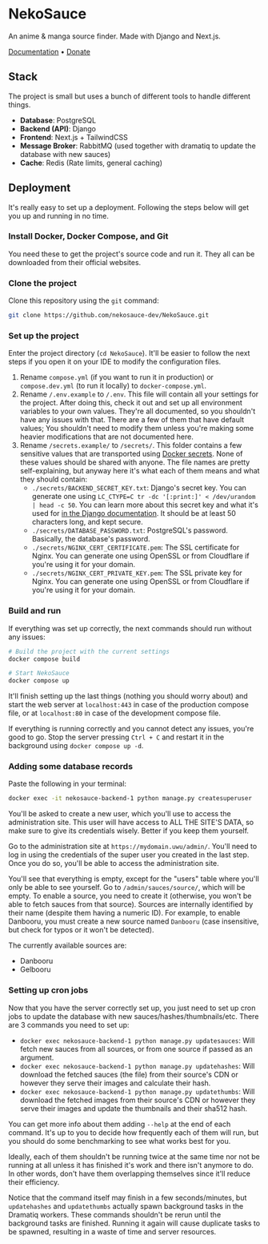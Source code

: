 # NekoSauce

An anime & manga source finder. Made with Django and Next.js.

[Documentation](https://docs.nekosauce.org/) • [Donate](https://ko-fi.com/Nekidev)

## Stack

The project is small but uses a bunch of different tools to handle different things.

- **Database**: PostgreSQL
- **Backend (API)**: Django
- **Frontend**: Next.js + TailwindCSS
- **Message Broker**: RabbitMQ (used together with dramatiq to update the database with new sauces)
- **Cache**: Redis (Rate limits, general caching)

## Deployment

It's really easy to set up a deployment. Following the steps below will get you up and running in no time.

### Install Docker, Docker Compose, and Git

You need these to get the project's source code and run it. They all can be downloaded from their official websites.

### Clone the project

Clone this repository using the `git` command:

```bash
git clone https://github.com/nekosauce-dev/NekoSauce.git
```

### Set up the project

Enter the project directory (`cd NekoSauce`). It'll be easier to follow the next steps if you open it on your IDE to modify the configuration files.

1. Rename `compose.yml` (if you want to run it in production) or `compose.dev.yml` (to run it locally) to `docker-compose.yml`.
2. Rename `/.env.example` to `/.env`. This file will contain all your settings for the project. After doing this, check it out and set up all environment variables to your own values. They're all documented, so you shouldn't have any issues with that. There are a few of them that have default values; You shouldn't need to modify them unless you're making some heavier modifications that are not documented here.
3. Rename `/secrets.example/` to `/secrets/`. This folder contains a few sensitive values that are transported using [Docker secrets](https://docs.docker.com/engine/swarm/secrets/). None of these values should be shared with anyone. The file names are pretty self-explaining, but anyway here it's what each of them means and what they should contain:
    - `./secrets/BACKEND_SECRET_KEY.txt`: Django's secret key. You can generate one using `LC_CTYPE=C tr -dc '[:print:]' < /dev/urandom | head -c 50`. You can learn more about this secret key and what it's used for [in the Django documentation](https://docs.djangoproject.com/en/4.2/topics/signing/). It should be at least 50 characters long, and kept secure.
    - `./secrets/DATABASE_PASSWORD.txt`: PostgreSQL's password. Basically, the database's password.
    - `./secrets/NGINX_CERT_CERTIFICATE.pem`: The SSL certificate for Nginx. You can generate one using OpenSSL or from Cloudflare if you're using it for your domain.
    - `./secrets/NGINX_CERT_PRIVATE_KEY.pem`: The SSL private key for Nginx. You can generate one using OpenSSL or from Cloudflare if you're using it for your domain.

### Build and run

If everything was set up correctly, the next commands should run without any issues:

```bash	
# Build the project with the current settings
docker compose build

# Start NekoSauce
docker compose up
```

It'll finish setting up the last things (nothing you should worry about) and start the web server at `localhost:443` in case of the production compose file, or at `localhost:80` in case of the development compose file.

If everything is running correctly and you cannot detect any issues, you're good to go. Stop the server pressing `Ctrl + C` and restart it in the background using `docker compose up -d`.

### Adding some database records

Paste the following in your terminal:

```bash
docker exec -it nekosauce-backend-1 python manage.py createsuperuser
```

You'll be asked to create a new user, which you'll use to access the administration site. This user will have access to ALL THE SITE'S DATA, so make sure to give its credentials wisely. Better if you keep them yourself.

Go to the administration site at `https://mydomain.uwu/admin/`. You'll need to log in using the credentials of the super user you created in the last step. Once you do so, you'll be able to access the administration site.

You'll see that everything is empty, except for the "users" table where you'll only be able to see yourself. Go to `/admin/sauces/source/`, which will be empty. To enable a source, you need to create it (otherwise, you won't be able to fetch sauces from that source). Sources are internally identified by their name (despite them having a numeric ID). For example, to enable Danbooru, you must create a new source named `Danbooru` (case insensitive, but check for typos or it won't be detected).

The currently available sources are:
- Danbooru
- Gelbooru

### Setting up cron jobs

Now that you have the server correctly set up, you just need to set up cron jobs to update the database with new sauces/hashes/thumbnails/etc. There are 3 commands you need to set up:

- `docker exec nekosauce-backend-1 python manage.py updatesauces`: Will fetch new sauces from all sources, or from one source if passed as an argument.
- `docker exec nekosauce-backend-1 python manage.py updatehashes`: Will download the fetched sauces (the file) from their source's CDN or however they serve their images and calculate their hash.
- `docker exec nekosauce-backend-1 python manage.py updatethumbs`: Will download the fetched images from their source's CDN or however they serve their images and update the thumbnails and their sha512 hash.

You can get more info about them adding `--help` at the end of each command. It's up to you to decide how frequently each of them will run, but you should do some benchmarking to see what works best for you.

Ideally, each of them shouldn't be running twice at the same time nor not be running at all unless it has finished it's work and there isn't anymore to do. In other words, don't have them overlapping themselves since it'll reduce their efficiency.

Notice that the command itself may finish in a few seconds/minutes, but `updatehashes` and `updatethumbs` actually spawn background tasks in the Dramatiq workers. These commands shouldn't be rerun until the background tasks are finished. Running it again will cause duplicate tasks to be spawned, resulting in a waste of time and server resources.